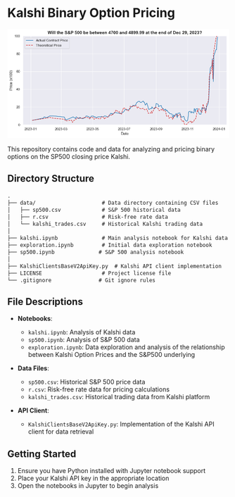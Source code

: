 # Kalshi Binary Option Pricing

![Sample Analysis](sample.png)

This repository contains code and data for analyzing and pricing binary options on the SP500 closing price Kalshi.

## Directory Structure

```
.
├── data/                     # Data directory containing CSV files
│   ├── sp500.csv             # S&P 500 historical data
│   ├── r.csv                 # Risk-free rate data
│   └── kalshi_trades.csv     # Historical Kalshi trading data
│
├── kalshi.ipynb              # Main analysis notebook for Kalshi data
├── exploration.ipynb         # Initial data exploration notebook
├── sp500.ipynb              # S&P 500 analysis notebook
│
├── KalshiClientsBaseV2ApiKey.py  # Kalshi API client implementation
├── LICENSE                   # Project license file
└── .gitignore               # Git ignore rules
```

## File Descriptions

- **Notebooks**:
  - `kalshi.ipynb`: Analysis of Kalshi data
  - `sp500.ipynb`: Analysis of S&P 500 data 
  - `exploration.ipynb`: Data exploration and analysis of the relationship between Kalshi Option Prices and the S&P500 underlying  

- **Data Files**:
  - `sp500.csv`: Historical S&P 500 price data
  - `r.csv`: Risk-free rate data for pricing calculations
  - `kalshi_trades.csv`: Historical trading data from Kalshi platform

- **API Client**:
  - `KalshiClientsBaseV2ApiKey.py`: Implementation of the Kalshi API client for data retrieval

## Getting Started

1. Ensure you have Python installed with Jupyter notebook support
2. Place your Kalshi API key in the appropriate location
3. Open the notebooks in Jupyter to begin analysis
